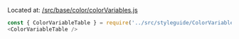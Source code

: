 Located at: [/src/base/color/colorVariables.js](https://github.com/wearethescenery/ether-system-react/blob/master/src/base/color/colorVariables.js)
```js noeditor
const { ColorVariableTable } = require('../src/styleguide/ColorVariableTable');
<ColorVariableTable />
```
